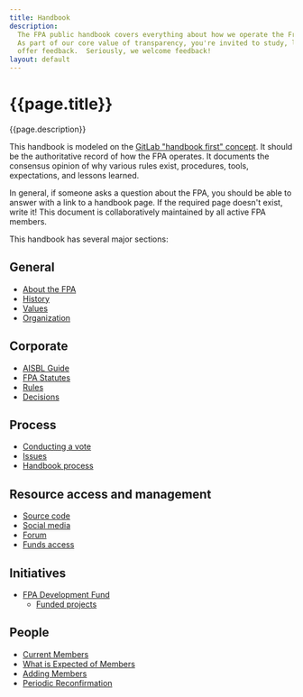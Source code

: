 ```yaml
---
title: Handbook
description:
  The FPA public handbook covers everything about how we operate the FreeCAD Project Association.
  As part of our core value of transparency, you're invited to study, learn, copy and
  offer feedback.  Seriously, we welcome feedback!
layout: default
---
```


# {{page.title}}

{{page.description}}

This handbook is modeled on the [GitLab "handbook first" concept](https://about.gitlab.com/company/culture/all-remote/handbook-first-documentation/).  It should be the
authoritative record of how the FPA operates. It documents the consensus opinion
of why various rules exist, procedures, tools, expectations, and lessons learned.

In general, if someone asks a question about the FPA, you should be able to answer
with a link to a handbook page.  If the required page doesn't exist, write it! This
document is collaboratively maintained by all active FPA members.

This handbook has several major sections:

## General
- [About the FPA](./general/about)
- [History](./general/history)
- [Values](./general/values)
- [Organization](./general/organization)

## Corporate
- [AISBL Guide](./corporate/aisbl_guide)
- [FPA Statutes](./corporate/statutes)
- [Rules](./process/rules)
- [Decisions](./process/decisions)

## Process
- [Conducting a vote](./process/voting)
- [Issues](./process/issues)
- [Handbook process](./process/handbook)

## Resource access and management
- [Source code](./process/source_code_access)
- [Social media](./process/socialmedia)
- [Forum](./process/forum)
- [Funds access](./process/fundsaccess)

## Initiatives
- [FPA Development Fund](./FPADF/FPADF_Announcement)
    - [Funded projects](./FPADF/funded_projects)

## People
- [Current Members](./people/roster)
- [What is Expected of Members](./people/expectations)
- [Adding Members](./process/member)
- [Periodic Reconfirmation](./process/reconfirmation)

